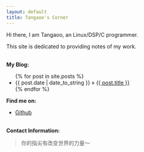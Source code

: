 ```yaml
---
layout: default
title: Tangaoo's Corner
---
```


Hi there, I am Tangaoo, an Linux/DSP/C programmer. 

This site is dedicated to providing notes of my work.


<p><br /><b>My Blog:</b></p>
  <ul class="posts">
    {% for post in site.posts %}
      <li><span>{{ post.date | date_to_string }}</span> &raquo; <a href="{{ post.url }}">{{ post.title }}</a></li>
    {% endfor %}
  </ul>

<p><b>Find me on:</b></p>

<ul>

<li><a href="http://github.com/happypeter/">Github</a></li>

</ul>
<p><br /><b>Contact Information:</b></p>

<blockquote>
你的指尖有改变世界的力量～
</blockquote>

[oss]:http://en.wikipedia.org/wiki/Open_source
